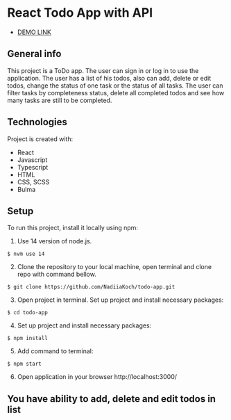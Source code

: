 # React Todo App with API

  - [DEMO LINK](https://NadiiaKoch.github.io/todo-app/)

## General info
This project is a ToDo app. The user can sign in or log in to use the application. The user has a list of his todos, also can add, delete or edit todos, change the status of one task or the status of all tasks. The user can filter tasks by completeness status, delete all completed todos and see how many tasks are still to be completed.

## Technologies
Project is created with:
* React
* Javascript
* Typescript
* HTML
* CSS, SCSS
* Bulma

## Setup
To run this project, install it locally using npm:

1. Use 14 version of node.js.
```
$ nvm use 14
```
2. Clone the repository to your local machine, open terminal and clone repo with command bellow.
```
$ git clone https://github.com/NadiiaKoch/todo-app.git
```
3. Open project in terminal.
Set up project and install necessary packages:
```
$ cd todo-app
```
4. Set up project and install necessary packages:
```
$ npm install
```
5. Add command to terminal:
```
$ npm start
```
6. Open application in your browser http://localhost:3000/

## You have ability to add, delete and edit todos in list

